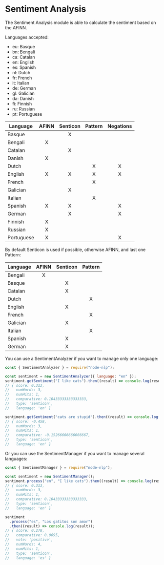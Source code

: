 # Sentiment Analysis

The Sentiment Analysis module is able to calculate the sentiment based on the AFINN.

Languages accepted:

- eu: Basque
- bn: Bengali
- ca: Catalan
- en: English
- es: Spanish
- nl: Dutch
- fr: French
- it: Italian
- de: German
- gl: Galician
- da: Danish
- fi: Finnish
- ru: Russian
- pt: Portuguese

| Language   | AFINN | Senticon | Pattern | Negations |
| ---------- | :---: | :------: | :-----: | :-------: |
| Basque     |       |    X     |         |           |
| Bengali    |   X   |          |         |           |
| Catalan    |       |    X     |         |           |
| Danish     |   X   |          |         |           |
| Dutch      |       |          |    X    |     X     |
| English    |   X   |    X     |    X    |     X     |
| French     |       |          |    X    |           |
| Galician   |       |    X     |         |           |
| Italian    |       |          |    X    |           |
| Spanish    |   X   |    X     |         |     X     |
| German     |       |    X     |         |     X     |
| Finnish    |   X   |          |         |           |
| Russian    |   X   |          |         |           |
| Portuguese |   X   |          |         |     X     |

By default Senticon is used if possible, otherwise AFINN, and last one Pattern:

| Language | AFINN | Senticon | Pattern |
| -------- | :---: | :------: | :-----: |
| Bengali  |   X   |          |         |
| Basque   |       |    X     |         |
| Catalan  |       |    X     |         |
| Dutch    |       |          |    X    |
| English  |       |    X     |         |
| French   |       |          |    X    |
| Galician |       |    X     |         |
| Italian  |       |          |    X    |
| Spanish  |       |    X     |         |
| German   |       |    X     |         |

You can use a SentimentAnalyzer if you want to manage only one language:

```javascript
const { SentimentAnalyzer } = require("node-nlp");

const sentiment = new SentimentAnalyzer({ language: "en" });
sentiment.getSentiment("I like cats").then((result) => console.log(result));
// { score: 0.313,
//   numWords: 3,
//   numHits: 1,
//   comparative: 0.10433333333333333,
//   type: 'senticon',
//   language: 'en' }

sentiment.getSentiment("cats are stupid").then((result) => console.log(result));
// { score: -0.458,
//   numWords: 3,
//   numHits: 1,
//   comparative: -0.15266666666666667,
//   type: 'senticon',
//   language: 'en' }
```

Or you can use the SentimentManager if you want to manage several languages:

```javascript
const { SentimentManager } = require("node-nlp");

const sentiment = new SentimentManager();
sentiment.process("en", "I like cats").then((result) => console.log(result));
// { score: 0.313,
//   numWords: 3,
//   numHits: 1,
//   comparative: 0.10433333333333333,
//   type: 'senticon',
//   language: 'en' }

sentiment
  .process("es", "Los gatitos son amor")
  .then((result) => console.log(result));
// { score: 0.278,
//   comparative: 0.0695,
//   vote: 'positive',
//   numWords: 4,
//   numHits: 1,
//   type: 'senticon',
//   language: 'es' }
```
